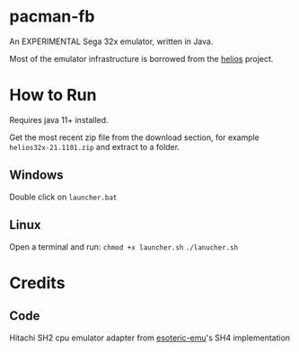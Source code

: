 # pacman-fb

An EXPERIMENTAL Sega 32x emulator, written in Java.

Most of the emulator infrastructure is borrowed from the [helios](https://github.com/fedex81/helios) project.

# How to Run
Requires java 11+ installed.

Get the most recent zip file from the download section,
for example `helios32x-21.1101.zip` and extract to a folder.

## Windows
Double click on `launcher.bat`

## Linux
Open a terminal and run:
`chmod +x launcher.sh`
`./lanucher.sh`

# Credits

## Code

Hitachi SH2 cpu emulator adapter from [esoteric-emu](https://github.com/fedex81/esoteric-emu)'s SH4 implementation